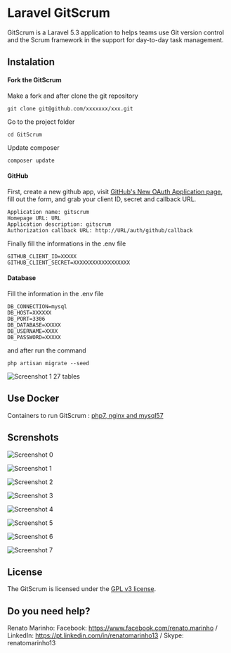 # Laravel GitScrum

GitScrum is a Laravel 5.3 application to helps teams use Git version control and the Scrum framework in the support for day-to-day task management.

## Instalation

#### Fork the GitScrum

Make a fork and after clone the git repository

```
git clone git@github.com/xxxxxxx/xxx.git
```

Go to the project folder

```
cd GitScrum
```

Update composer 

```
composer update
```


#### GitHub

First, create a new github app, visit [GitHub's New OAuth Application page](https://github.com/settings/applications/new), fill out the form, and grab your client ID, secret and callback URL.

```
Application name: gitscrum
Homepage URL: URL
Application description: gitscrum
Authorization callback URL: http://URL/auth/github/callback
```
Finally fill the informations in the .env file

```
GITHUB_CLIENT_ID=XXXXX
GITHUB_CLIENT_SECRET=XXXXXXXXXXXXXXXXXX
```

#### Database

Fill the information in the .env file

```
DB_CONNECTION=mysql
DB_HOST=XXXXXX
DB_PORT=3306
DB_DATABASE=XXXXX
DB_USERNAME=XXXX
DB_PASSWORD=XXXXX
```

and after run the command

```
php artisan migrate --seed
```

![Screenshot 1](http://i.imgur.com/zdrEkkf.png)
27 tables

## Use Docker
Containers to run GitScrum : [php7, nginx and mysql57](https://github.com/renatomarinho/Docker-GitScrum)

## Screnshots

![Screenshot 0](http://i.imgur.com/ilTVf38.png)

![Screenshot 1](http://i.imgur.com/FI30wl5.png)

![Screenshot 2](http://i.imgur.com/pMZuwH0.png)

![Screenshot 3](http://i.imgur.com/pRByX5K.png)

![Screenshot 4](http://i.imgur.com/mgJGNlA.png)

![Screenshot 5](http://i.imgur.com/isbTvHr.png)

![Screenshot 6](http://i.imgur.com/BIZtoq4.png)

![Screenshot 7](http://i.imgur.com/xnJeaIq.png)

## License

The GitScrum is licensed under the [GPL v3 license](http://opensource.org/licenses/GPL-3.0).

## Do you need help?
Renato Marinho: 
Facebook: https://www.facebook.com/renato.marinho / 
LinkedIn: https://pt.linkedin.com/in/renatomarinho13 / 
Skype: renatomarinho13

